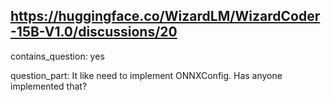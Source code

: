 ## https://huggingface.co/WizardLM/WizardCoder-15B-V1.0/discussions/20

contains_question: yes

question_part: It like need to implement ONNXConfig. Has anyone implemented that?